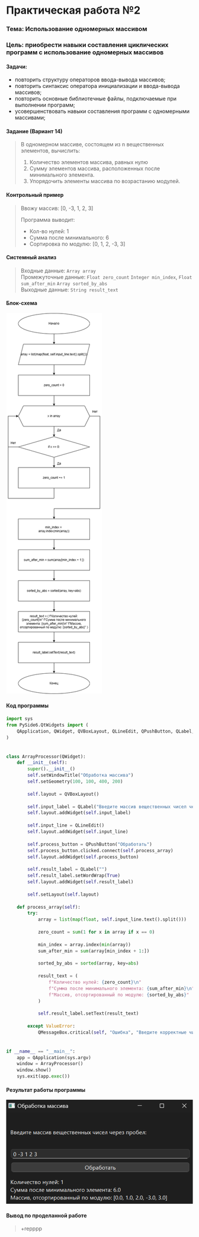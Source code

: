 # Практическая работа №2

### Тема: Использование одномерных массивом

### Цель: приобрести навыки составления циклических программ с использование одномерных массивов

#### Задачи:

* повторить структуру операторов ввода-вывода массивов;
* повторить синтаксис оператора инициализации и ввода-вывода массивов;
* повторить основные библиотечные файлы, подключаемые при выполнении программ;
* усовершенствовать навыки составления программ с одномерными массивами;

#### Задание (Вариант 14)

> В одномерном массиве, состоящем из n вещественных элементов, вычислить:
> 1. Количество элементов массива, равных нулю
> 2. Сумму элементов массива, расположенных после минимального элемента.
> 3. Упорядочить элементы массива по возрастанию модулей.

#### Контрольный пример

> Ввожу массив: [0, -3, 1, 2, 3]
>
> Программа выводит:
> - Кол-во нулей: 1
> - Сумма после минимального: 6
> - Сортировка по модулю: [0, 1, 2, -3, 3]

#### Системный анализ

> Входные данные: `Array array`  
> Промежуточные данные: `Float zero_count` `Integer min_index`, `Float sum_after_min` `Array sorted_by_abs`  
> Выходные данные: `String result_text`

#### Блок-схема

![block.drawio.png](src/block.drawio.png)

#### Код программы

```python
import sys
from PySide6.QtWidgets import (
    QApplication, QWidget, QVBoxLayout, QLineEdit, QPushButton, QLabel, QMessageBox
)


class ArrayProcessor(QWidget):
    def __init__(self):
        super().__init__()
        self.setWindowTitle("Обработка массива")
        self.setGeometry(100, 100, 400, 200)

        self.layout = QVBoxLayout()

        self.input_label = QLabel("Введите массив вещественных чисел через пробел:")
        self.layout.addWidget(self.input_label)

        self.input_line = QLineEdit()
        self.layout.addWidget(self.input_line)

        self.process_button = QPushButton("Обработать")
        self.process_button.clicked.connect(self.process_array)
        self.layout.addWidget(self.process_button)

        self.result_label = QLabel("")
        self.result_label.setWordWrap(True)
        self.layout.addWidget(self.result_label)

        self.setLayout(self.layout)

    def process_array(self):
        try:
            array = list(map(float, self.input_line.text().split()))

            zero_count = sum(1 for x in array if x == 0)

            min_index = array.index(min(array))
            sum_after_min = sum(array[min_index + 1:])

            sorted_by_abs = sorted(array, key=abs)

            result_text = (
                f"Количество нулей: {zero_count}\n"
                f"Сумма после минимального элемента: {sum_after_min}\n"
                f"Массив, отсортированный по модулю: {sorted_by_abs}"
            )

            self.result_label.setText(result_text)

        except ValueError:
            QMessageBox.critical(self, "Ошибка", "Введите корректные числа через пробел!")


if __name__ == "__main__":
    app = QApplication(sys.argv)
    window = ArrayProcessor()
    window.show()
    sys.exit(app.exec())
```

#### Результат работы программы

![screen.png](src/screen.png)

#### Вывод по проделанной работе

> +repppp